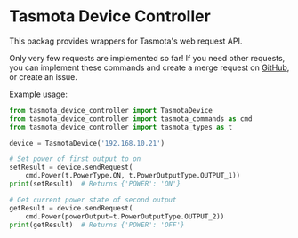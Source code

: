 #  Tasmota Device Controller

This packag provides wrappers for Tasmota's web request API.

Only very few requests are implemented so far! If you need other requests, you can implement these commands and create a merge request on [GitHub](https://github.com/chaptergy/tasmota-device-controller), or create an issue.

Example usage:

```py
from tasmota_device_controller import TasmotaDevice
from tasmota_device_controller import tasmota_commands as cmd
from tasmota_device_controller import tasmota_types as t

device = TasmotaDevice('192.168.10.21')

# Set power of first output to on
setResult = device.sendRequest(
    cmd.Power(t.PowerType.ON, t.PowerOutputType.OUTPUT_1))
print(setResult)  # Returns {'POWER': 'ON'}

# Get current power state of second output
getResult = device.sendRequest(
    cmd.Power(powerOutput=t.PowerOutputType.OUTPUT_2))
print(getResult)  # Returns {'POWER': 'OFF'}

```